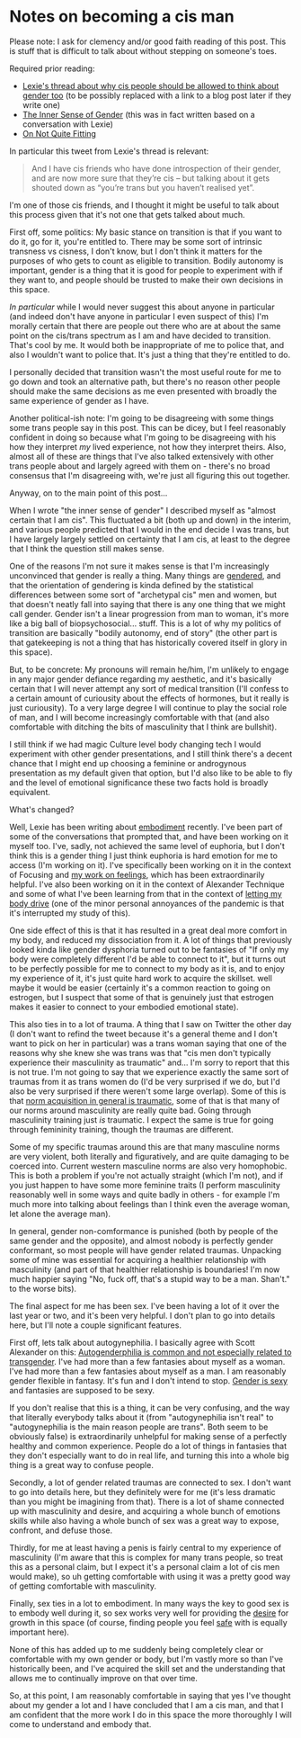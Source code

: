 # Notes on becoming a cis man

Please note: I ask for clemency and/or good faith reading of this post. This is stuff that is difficult to talk about without stepping on someone's toes.

Required prior reading:

* [Lexie's thread about why cis people should be allowed to think about gender too](https://twitter.com/alexwlchan/status/1251790486341390338) (to be possibly replaced with a link to a blog post later if they write one)
* [The Inner Sense of Gender](https://www.drmaciver.com/2019/05/the-inner-sense-of-gender/) (this was in fact written based on a conversation with Lexie)
* [On Not Quite Fitting](https://www.drmaciver.com/2018/06/on-not-quite-fitting/)

In particular this tweet from Lexie's thread is relevant:

> And I have cis friends who have done introspection of their gender, and are now more sure that they’re cis – but talking about it gets shouted down as “you’re trans but you haven’t realised yet”.

I'm one of those cis friends, and I thought it might be useful to talk about this process given that it's not one that gets talked about much.

First off, some politics: My basic stance on transition is that if you want to do it, go for it, you're entitled to. There may be some sort of intrinsic transness vs cisness, I don't know, but I don't think it matters for the purposes of who gets to count as eligible to transition. Bodily autonomy is important, gender is a thing that it is good for people to experiment with if they want to, and people should be trusted to make their own decisions in this space.

*In particular* while I would never suggest this about anyone in particular (and indeed don't have anyone in particular I even suspect of this) I'm morally certain that there are people out there who are at about the same point on the cis/trans spectrum as I am and have decided to transition. That's cool by me. It would both be inappropriate of me to police that, and also I wouldn't want to police that. It's just a thing that they're entitled to do.

I personally decided that transition wasn't the most useful route for me to go down and took an alternative path, but there's no reason other people should make the same decisions as me even presented with broadly the same experience of gender as I have.

Another political-ish note: I'm going to be disagreeing with some things some trans people say in this post. This can be dicey, but I feel reasonably confident in doing so because what I'm going to be disagreeing with his how they interpret *my* lived experience, not how they interpret theirs. Also, almost all of these are things that I've also talked extensively with other trans people about and largely agreed with them on - there's no broad consensus that I'm disagreeing with, we're just all figuring this out together.

Anyway, on to the main point of this post...

When I wrote "the inner sense of gender" I described myself as "almost certain that I am cis". This fluctuated a bit (both up and down) in the interim, and various people predicted that I would in the end decide I was trans, but I have largely largely settled on certainty that I am cis, at least to the degree that I think the question still makes sense.

One of the reasons I'm not sure it makes sense is that I'm increasingly unconvinced that gender is really a thing.
Many things are [gendered](https://www.drmaciver.com/2019/09/gendering/), and that the orientation of gendering is kinda defined by the statistical differences between some sort of "archetypal cis" men and women, but that doesn't neatly fall into saying that there is any one thing that we might call gender. Gender isn't a linear progression from man to woman, it's more like a big ball of biopsychosocial... stuff. This is a lot of why my politics of transition are basically "bodily autonomy, end of story" (the other part is that gatekeeping is not a thing that has historically covered itself in glory in this space).

But, to be concrete: My pronouns will remain he/him, I'm unlikely to engage in any major gender defiance regarding my aesthetic, and it's basically certain that I will never attempt any sort of medical transition (I'll confess to a certain amount of curiousity about the effects of hormones, but it really is just curiousity). To a very large degree I will continue to play the social role of man, and I will become increasingly comfortable with that (and also comfortable with ditching the bits of masculinity that I think are bullshit).

I still think if we had magic Culture level body changing tech I would experiment with other gender presentations, and I still think there's a decent chance that I might end up choosing a feminine or androgynous presentation as my default given that option, but I'd also like to be able to fly and the level of emotional significance these two facts hold is broadly equivalent.

What's changed?

Well, Lexie has been writing about [embodiment](https://alexwlchan.net/2020/04/adventures-in-embodiment/) recently. I've been part of some of the conversations that prompted that, and have been working on it myself too. I've, sadly, not achieved the same level of euphoria, but I don't think this is a gender thing I just think euphoria is hard emotion for me to access (I'm working on it). I've specifically been working on it in the context of Focusing and [my work on feelings](https://notebook.drmaciver.com/posts/2020-02-20-09:31.html), which has been extraordinarily helpful. I've also been working on it in the context of Alexander Technique and some of what I've been learning from that in the context of [letting my body drive](https://notebook.drmaciver.com/posts/2020-03-21-12:35.html) (one of the minor personal annoyances of the pandemic is that it's interrupted my study of this).

One side effect of this is that it has resulted in a great deal more comfort in my body, and reduced my dissociation from it. A lot of things that previously looked kinda like gender dysphoria turned out to be fantasies of "If only my body were completely different I'd be able to connect to it", but it turns out to be perfectly possible for me to connect to my body as it is, and to enjoy my experience of it, it's just quite hard work to acquire the skillset. well maybe it would be easier (certainly it's a common reaction to going on estrogen, but I suspect that some of that is genuinely just that estrogen makes it easier to connect to your embodied emotional state).

This also ties in to a lot of trauma. A thing that I saw on Twitter the other day (I don't want to refind the tweet because it's a general theme and I don't want to pick on her in particular) was a trans woman saying that one of the reasons why she knew she was trans was that "cis men don't typically experience their masculinity as traumatic" and... I'm sorry to report that this is not true. I'm not going to say that we experience exactly the same sort of traumas from it as trans women do (I'd be very surprised if we do, but I'd also be very surprised if there weren't some large overlap). Some of this is that [norm acquisition in general is traumatic](https://www.drmaciver.com/2019/08/jiminy-cricket-must-die/), some of that is that many of our norms around masculinity are really quite bad.
Going through masculinity training just *is* traumatic. I expect the same is true for going through femininity training, though the traumas are different.

Some of my specific traumas around this are that many masculine norms are very violent, both literally and figuratively, and are quite damaging to be coerced into. Current western masculine norms are also very homophobic. This is both a problem if you're not actually straight (which I'm not), and if you just happen to have some more feminine traits (I perform masculinity reasonably well in some ways and quite badly in others - for example I'm much more into talking about feelings than I think even the average woman, let alone the average man).

In general, gender non-comformance is punished (both by people of the same gender and the opposite), and almost nobody is perfectly gender conformant, so most people will have gender related traumas. Unpacking some of mine was essential for acquiring a healthier relationship with masculinity (and part of that healthier relationship is boundaries! I'm now much happier saying "No, fuck off, that's a stupid way to be a man. Shan't." to the worse bits).

The final aspect for me has been sex. I've been having a lot of it over the last year or two, and it's been very helpful. I don't plan to go into details here, but I'll note a couple significant features.

First off, lets talk about autogynephilia. I basically agree with Scott Alexander on this: [Autogenderphilia is common and not especially related to transgender](https://slatestarcodex.com/2020/02/10/autogenderphilia-is-common-and-not-especially-related-to-transgender/). I've had more than a few fantasies about myself as a woman. I've had more than a few fantasies about myself as a man. I am reasonably gender flexible in fantasy. It's fun and I don't intend to stop. [Gender is sexy](https://notebook.drmaciver.com/posts/2020-03-27-08:18.html) and fantasies are supposed to be sexy.

If you don't realise that this is a thing, it can be very confusing, and the way that literally everybody talks about it (from "autogynephilia isn't real" to "autogynephilia is the main reason people are trans". Both seem to be obviously false) is extraordinarily unhelpful for making sense of a perfectly healthy and common experience.
People do a lot of things in fantasies that they don't especially want to do in real life, and turning this into a whole big thing is a great way to confuse people.

Secondly, a lot of gender related traumas are connected to sex. I don't want to go into details here, but they definitely were for me (it's less dramatic than you might be imagining from that). There is a lot of shame connected up with masculinity and desire, and acquiring a whole bunch of emotions skills while also having a whole bunch of sex was a great way to expose, confront, and defuse those.

Thirdly, for me at least having a penis is fairly central to my experience of masculinity (I'm aware that this is complex for many trans people, so treat this as a personal claim, but I expect it's a personal claim a lot of cis men would make), so uh getting comfortable with using it was a pretty good way of getting comfortable with masculinity.

Finally, sex ties in a lot to embodiment. In many ways the key to good sex is to embody well during it, so sex works very well for providing the [desire](https://notebook.drmaciver.com/posts/2020-03-30-23:12.html) for growth in this space (of course, finding people you feel [safe](https://notebook.drmaciver.com/posts/2020-03-18-11:24.html) with is equally important here).

None of this has added up to me suddenly being completely clear or comfortable with my own gender or body, but I'm vastly more so than I've historically been, and I've acquired the skill set and the understanding that allows me to continually improve on that over time.

So, at this point, I am reasonably comfortable in saying that yes I've thought about my gender a lot and I have concluded that I am a cis man, and that I am confident that the more work I do in this space the more thoroughly I will come to understand and embody that.
